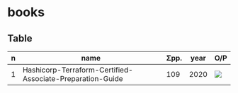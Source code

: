 # books

## Table
|n|name|Σpp.|year|O/P|
|-|----|---|----|---|
|1|Hashicorp-Terraform-Certified-Associate-Preparation-Guide|109|2020|[<img src="https://i.imgur.com/4Nu4yDM.png">](https://i.imgur.com/4Nu4yDM.png)|
